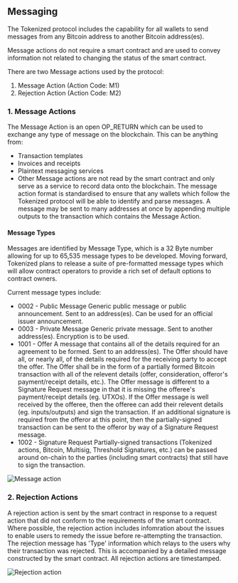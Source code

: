 ## Messaging
The Tokenized protocol includes the capability for all wallets to send messages from any Bitcoin address to another Bitcoin address(es). 

Message actions do not require a smart contract and are used to convey information not related to changing the status of the smart contract.

There are two Message actions used by the protocol:
1. Message Action (Action Code: M1)
2. Rejection Action (Action Code: M2)

### 1. Message Actions
The Message Action is an open OP_RETURN which can be used to exchange any type of message on the blockchain. This can be anything from:
* Transaction templates
* Invoices and receipts
* Plaintext messaging services
* Other
Message actions are not read by the smart contract and only serve as a service to record data onto the blockchain. The message action format is standardised to ensure that any wallets which follow the Tokenized protocol will be able to identify and parse messages.
A message may be sent to many addresses at once by appending multiple outputs to the transaction which contains the Message Action.

#### Message Types
Messages are identified by Message Type, which is a 32 Byte number allowing for up to 65,535 message types to be developed.
Moving forward, Tokenized plans to release a suite of pre-formatted message types which will allow contract operators to provide a rich set of default options to contract owners.

Current message types include:
* 0002 - Public Message 	Generic public message or public announcement. Sent to an address(es).  Can be used for an official issuer announcement.
* 0003 - Private Message 	Generic private message. Sent to another address(es). Encryption is to be used.
* 1001 - Offer 			A message that contains all of the details required for an agreement to be formed. Sent to an address(es). The Offer should have all, or nearly all, of the details required for the receiving party to accept the offer.  The Offer shall be in the form of a partially formed Bitcoin transaction with all of the relevent details (offer, consideration, offeror's payment/receipt details, etc.).  The Offer message is different to a Signature Request message in that it is missing the offeree's payment/receipt details (eg. UTXOs). If the Offer message is well received by the offeree, then the offeree can add their relevent details (eg. inputs/outputs) and sign the transaction.  If an additional signature is required from the offeror at this point, then the partially-signed transaction can be sent to the offeror by way of a Signature Request message.
* 1002 - Signature Request 	Partially-signed transactions (Tokenized actions, Bitcoin, Multisig, Threshold Signatures, etc.) can be passed around on-chain to the parties (including smart contracts) that still have to sign the transaction.

<img src="https://raw.githubusercontent.com/tokenized/docs/master/images/message-action.svg?sanitize=true" alt="Message action" align="middle">

### 2. Rejection Actions
A rejection action is sent by the smart contract in response to a request action that did not conform to the requirements of the smart contract. Where possible, the rejection action includes infomration about the issues to enable users to remedy the issue before re-attempting the transaction.
The rejection message has 'Type' information which relays to the users why their transaction was rejected. This is accompanied by a detailed message constructed by the smart contract. 
All rejection actions are timestamped.

<img src="https://raw.githubusercontent.com/tokenized/docs/master/images/rejection-action.svg?sanitize=true" alt="Rejection action" align="middle">
